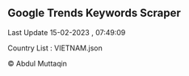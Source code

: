 

## Google Trends Keywords Scraper 
 
Last Update 15-02-2023 , 07:49:09

Country List :
VIETNAM.json



© Abdul Muttaqin 
